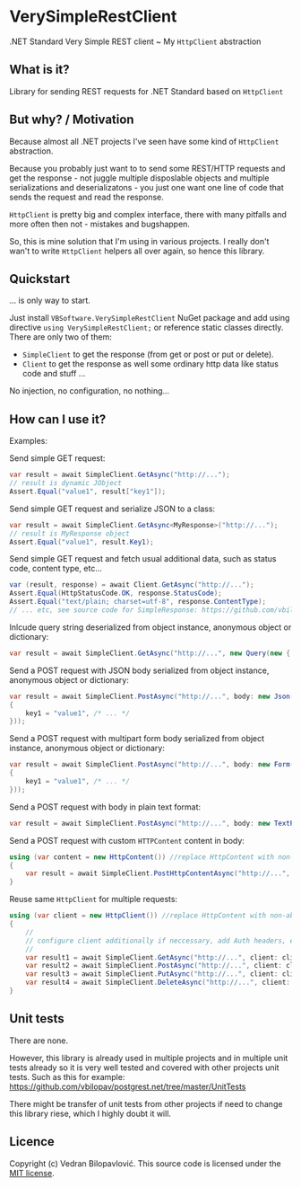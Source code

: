 ﻿# VerySimpleRestClient

.NET Standard Very Simple REST client ~ My `HttpClient` abstraction

## What is it?

Library for sending REST requests for .NET Standard based on `HttpClient`

## But why? / Motivation

Because almost all .NET projects I've seen have some kind of `HttpClient` abstraction. 

Because you probably just want to to send some REST/HTTP requests and get the response - not juggle multiple 
disposlable objects and multiple serializations and deserializatons - you just one want one line of code that 
sends the request and read the response.

`HttpClient` is pretty big and complex interface, there with many pitfalls and more often then not - mistakes and bugshappen.

So, this is mine solution that I'm using in various projects. I really don't wan't to write `HttpClient` helpers all over again, so hence this library. 

## Quickstart

... is only way to start.

Just install `VBSoftware.VerySimpleRestClient` NuGet package and add using directive `using VerySimpleRestClient;` or reference static classes directly. There are only two of them:

- `SimpleClient` to get the response (from get or post or put or delete).
- `Client` to get the response as well some ordinary http data like status code and stuff ...

No injection, no configuration, no nothing...

## How can I use it?

Examples:

Send simple GET request:
```csharp
var result = await SimpleClient.GetAsync("http://...");
// result is dynamic JObject
Assert.Equal("value1", result["key1"]);
```

Send simple GET request and serialize JSON to a class:
```csharp
var result = await SimpleClient.GetAsync<MyResponse>("http://...");
// result is MyResponse object
Assert.Equal("value1", result.Key1);
```

Send simple GET request and fetch usual additional data, such as status code, content type, etc...
```csharp
var (result, response) = await Client.GetAsync("http://...");
Assert.Equal(HttpStatusCode.OK, response.StatusCode);
Assert.Equal("text/plain; charset=utf-8", response.ContentType);
// ... etc, see source code for SimpleResponse: https://github.com/vbilopav/VerySimpleRestClient/blob/master/VerySimpleRestClient/SimpleResponse.cs
```

Inlcude query string deserialized from object instance, anonymous object or dictionary:
```csharp
var result = await SimpleClient.GetAsync("http://...", new Query(new { key1 = "value1" }));
```

Send a POST request with JSON body serialized from object instance, anonymous object or dictionary: 
```csharp
var result = await SimpleClient.PostAsync("http://...", body: new Json(new
{
    key1 = "value1", /* ... */
}));
```

Send a POST request with multipart form body serialized from object instance, anonymous object or dictionary: 
```csharp
var result = await SimpleClient.PostAsync("http://...", body: new Form(new
{
    key1 = "value1", /* ... */
}));
```

Send a POST request with body in plain text format:
```csharp
var result = await SimpleClient.PostAsync("http://...", body: new TextPlain("The quick brown fox..."));
```

Send a POST request with custom `HTTPContent` content in body:
```csharp
using (var content = new HttpContent()) //replace HttpContent with non-abstract version
{
	var result = await SimpleClient.PostHttpContentAsync("http://...", body: content);
}
```

Reuse same `HttpClient` for multiple requests:
```csharp
using (var client = new HttpClient()) //replace HttpContent with non-abstract version
{
	//
	// configure client additionally if neccessary, add Auth headers, etc ...
	//
	var result1 = await SimpleClient.GetAsync("http://...", client: client);
	var result2 = await SimpleClient.PostAsync("http://...", client: client);
	var result3 = await SimpleClient.PutAsync("http://...", client: client);
	var result4 = await SimpleClient.DeleteAsync("http://...", client: client);
}
```


## Unit tests

There are none.

However, this library is already used in multiple projects and in multiple unit tests already so it is very well tested 
and covered with other projects unit tests. Such as this for example: https://github.com/vbilopav/postgrest.net/tree/master/UnitTests

There might be transfer of unit tests from other projects if need to change this library riese, which I highly doubt it will.

## Licence

Copyright (c) Vedran Bilopavlović.
This source code is licensed under the [MIT license](https://github.com/vbilopav/VerySimpleRestClient/blob/master/LICENSE).
